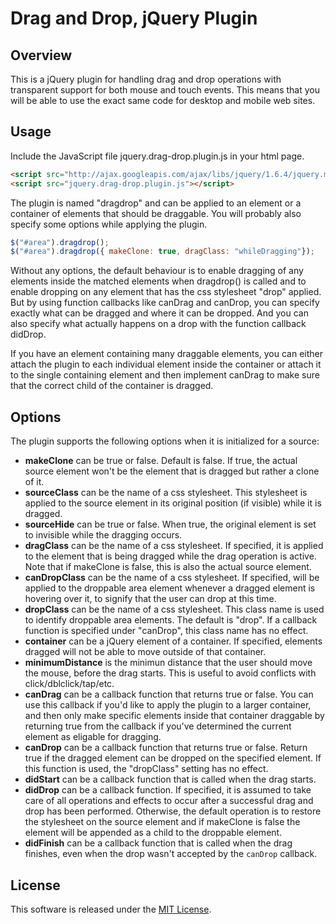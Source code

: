 Drag and Drop, jQuery Plugin
============================

Overview
--------

This is a jQuery plugin for handling drag and drop operations with transparent support for both mouse
and touch events. This means that you will be able to use the exact same code for desktop and mobile
web sites.

Usage
-----

Include the JavaScript file jquery.drag-drop.plugin.js in your html page.

~~~~ html
<script src="http://ajax.googleapis.com/ajax/libs/jquery/1.6.4/jquery.min.js"></script>
<script src="jquery.drag-drop.plugin.js"></script>
~~~~

The plugin is named "dragdrop" and can be applied to an element or a container of elements that should
be draggable. You will probably also specify some options while applying the plugin.

~~~~ javascript
$("#area").dragdrop();
$("#area").dragdrop({ makeClone: true, dragClass: "whileDragging"});
~~~~

Without any options, the default behaviour is to enable dragging of any elements inside the matched
elements when dragdrop() is called and to enable dropping on any element that has the css stylesheet
"drop" applied. But by using function callbacks like canDrag and canDrop, you can specify exactly
what can be dragged and where it can be dropped. And you can also specify what actually happens on
a drop with the function callback didDrop.

If you have an element containing many draggable elements, you can either attach the plugin to
each individual element inside the container or attach it to the single containing element and
then implement canDrag to make sure that the correct child of the container is dragged.

Options
-------

The plugin supports the following options when it is initialized for a source:

* __makeClone__ can be true or false. Default is false. If true, the actual source element won't be the
  element that is dragged but rather a clone of it.
* __sourceClass__ can be the name of a css stylesheet. This stylesheet is applied to the source element
  in its original position (if visible) while it is dragged.
* __sourceHide__ can be true or false. When true, the original element is set to invisible while the
  dragging occurs.
* __dragClass__ can be the name of a css stylesheet. If specified, it is applied to the element that is
  being dragged while the drag operation is active. Note that if makeClone is false, this is also
  the actual source element.
* __canDropClass__ can be the name of a css stylesheet. If specified, will be applied to the droppable
  area element whenever a dragged element is hovering over it, to signify that the user can drop
  at this time.
* __dropClass__ can be the name of a css stylesheet. This class name is used to identify droppable
  area elements. The default is "drop". If a callback function is specified under "canDrop", this
  class name has no effect.
* __container__ can be a jQuery element of a container. If specified, elements dragged will not be able
  to move outside of that container.
* __minimumDistance__ is the minimun distance that the user should move the mouse, before the drag starts.
  This is useful to avoid conflicts with click/dblclick/tap/etc.
* __canDrag__ can be a callback function that returns true or false. You can use this callback if you'd
  like to apply the plugin to a larger container, and then only make specific elements inside that
  container draggable by returning true from the callback if you've determined the current element
  as eligable for dragging.
* __canDrop__ can be a callback function that returns true or false. Return true if the dragged element
  can be dropped on the specified element. If this function is used, the "dropClass" setting has
  no effect.
* __didStart__ can be a callback function that is called when the drag starts.
* __didDrop__ can be a callback function. If specified, it is assumed to take care of all operations
  and effects to occur after a successful drag and drop has been performed. Otherwise, the default
  operation is to restore the stylesheet on the source element and if makeClone is false the
  element will be appended as a child to the droppable element.
* __didFinish__ can be a callback function that is called when the drag finishes, even when the drop wasn't
  accepted by the `canDrop` callback.

License
-------

This software is released under the [MIT License](https://github.com/mikeplate/jquery-drag-drop-plugin/blob/master/LICENSE.txt).

